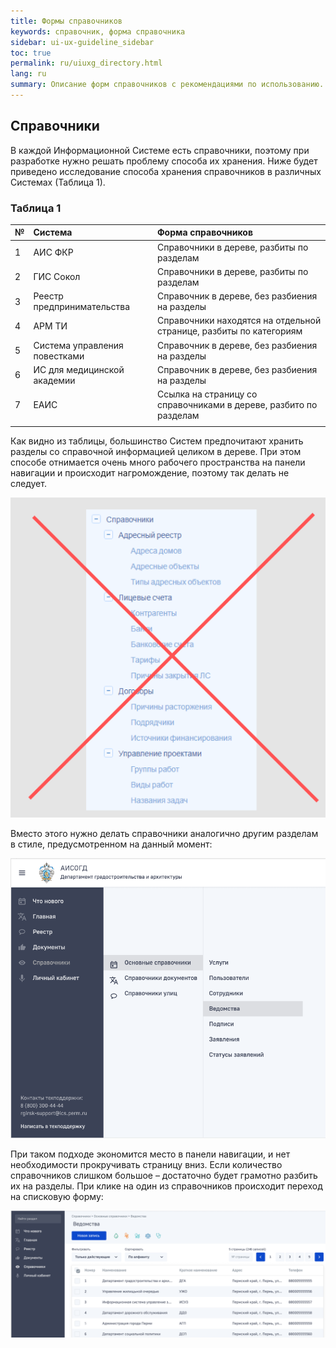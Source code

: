 ```yaml
---
title: Формы справочников
keywords: справочник, форма справочника
sidebar: ui-ux-guideline_sidebar
toc: true
permalink: ru/uiuxg_directory.html
lang: ru
summary: Описание форм справочников с рекомендациями по использованию.
---
```


## Справочники

В каждой Информационной Системе есть справочники, поэтому при разработке нужно решать проблему способа их хранения. Ниже будет приведено исследование способа хранения справочников в различных Системах (Таблица 1).

### Таблица 1

| №  | Система  | Форма справочников|
|:------------- |:--------------- |:------------- |
| 1  | АИС ФКР  |    Справочники в дереве, разбиты по разделам |
| 2  | ГИС Сокол|       Справочники в дереве, разбиты по разделам   |
| 3  | Реестр предпринимательства  |       Справочник в дереве, без разбиения на разделы |
| 4  | АРМ ТИ   |Справочники находятся на отдельной странице, разбиты по категориям |
| 5  | Система управления повестками |Справочник в дереве, без разбиения на разделы|
| 6  | ИС для медицинской академии |Справочник в дереве, без разбиения на разделы|
| 7  | ЕАИС | Ссылка на страницу со  справочниками в дереве, разбито по разделам|
| | |

Как видно из таблицы, большинство Систем предпочитают хранить разделы со справочной информацией целиком в дереве. При этом способе отнимается очень много рабочего пространства на панели навигации и происходит нагромождение, поэтому так делать не следует.

![Так делать не нужно](/images/pages/guides/ui-ux-guideline/uiuxg_directory/bad_list.png)

Вместо этого нужно делать справочники аналогично другим разделам в стиле, предусмотренном на данный момент:

![Так делать нужно](/images/pages/guides/ui-ux-guideline/uiuxg_directory/good_one.png)

При таком подходе экономится место в панели навигации, и нет необходимости прокручивать страницу вниз. Если количество справочников слишком большое – достаточно будет грамотно разбить их на разделы. При клике на один из справочников происходит переход на списковую форму:

![Так делать нужно](/images/pages/guides/ui-ux-guideline/uiuxg_directory/vedom.png)
